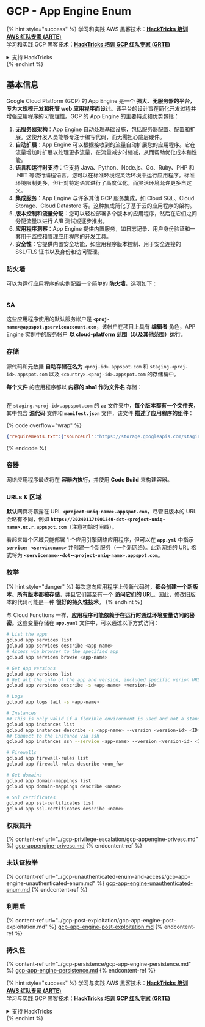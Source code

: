 # GCP - App Engine Enum

{% hint style="success" %}
学习和实践 AWS 黑客技术：<img src="../../../.gitbook/assets/image (1) (1) (1) (1).png" alt="" data-size="line">[**HackTricks 培训 AWS 红队专家 (ARTE)**](https://training.hacktricks.xyz/courses/arte)<img src="../../../.gitbook/assets/image (1) (1) (1) (1).png" alt="" data-size="line">\
学习和实践 GCP 黑客技术：<img src="../../../.gitbook/assets/image (2) (1).png" alt="" data-size="line">[**HackTricks 培训 GCP 红队专家 (GRTE)**<img src="../../../.gitbook/assets/image (2) (1).png" alt="" data-size="line">](https://training.hacktricks.xyz/courses/grte)

<details>

<summary>支持 HackTricks</summary>

* 查看 [**订阅计划**](https://github.com/sponsors/carlospolop)!
* **加入** 💬 [**Discord 群组**](https://discord.gg/hRep4RUj7f) 或 [**Telegram 群组**](https://t.me/peass) 或 **在** **Twitter** 🐦 **上关注我们** [**@hacktricks\_live**](https://twitter.com/hacktricks_live)**.**
* **通过向** [**HackTricks**](https://github.com/carlospolop/hacktricks) 和 [**HackTricks Cloud**](https://github.com/carlospolop/hacktricks-cloud) GitHub 仓库提交 PR 分享黑客技巧。

</details>
{% endhint %}

## 基本信息 <a href="#reviewing-app-engine-configurations" id="reviewing-app-engine-configurations"></a>

Google Cloud Platform (GCP) 的 App Engine 是一个 **强大、无服务器的平台，专为大规模开发和托管 web 应用程序而设计**。该平台的设计旨在简化开发过程并增强应用程序的可管理性。GCP 的 App Engine 的主要特点和优势包括：

1. **无服务器架构**：App Engine 自动处理基础设施，包括服务器配置、配置和扩展。这使开发人员能够专注于编写代码，而无需担心底层硬件。
2. **自动扩展**：App Engine 可以根据接收到的流量自动扩展您的应用程序。它在流量增加时扩展以处理更多流量，在流量减少时缩减，从而帮助优化成本和性能。
3. **语言和运行时支持**：它支持 Java、Python、Node.js、Go、Ruby、PHP 和 .NET 等流行编程语言。您可以在标准环境或灵活环境中运行应用程序。标准环境限制更多，但针对特定语言进行了高度优化，而灵活环境允许更多自定义。
4. **集成服务**：App Engine 与许多其他 GCP 服务集成，如 Cloud SQL、Cloud Storage、Cloud Datastore 等。这种集成简化了基于云的应用程序的架构。
5. **版本控制和流量分配**：您可以轻松部署多个版本的应用程序，然后在它们之间分配流量以进行 A/B 测试或逐步推出。
6. **应用程序洞察**：App Engine 提供内置服务，如日志记录、用户身份验证和一套用于监控和管理应用程序的开发工具。
7. **安全性**：它提供内置安全功能，如应用程序版本控制、用于安全连接的 SSL/TLS 证书以及身份和访问管理。

### 防火墙

可以为运行应用程序的实例配置一个简单的 **防火墙**，选项如下：

<figure><img src="../../../.gitbook/assets/image (246).png" alt=""><figcaption></figcaption></figure>

### SA

这些应用程序使用的默认服务帐户是 **`<proj-name>@appspot.gserviceaccount.com`**，该帐户在项目上具有 **编辑者** 角色，APP Engine 实例中的服务帐户 **以 cloud-platform 范围（以及其他范围）运行。**

### 存储

源代码和元数据 **自动存储在名为** `<proj-id>.appspot.com` 和 `staging.<proj-id>.appspot.com` 以及 `<country>.<proj-id>.appspot.com` 的存储桶中。

**每个文件** 的应用程序都以 **内容的 sha1 作为文件名** 存储：

<figure><img src="../../../.gitbook/assets/image (82).png" alt=""><figcaption></figcaption></figure>

在 `staging.<proj-id>.appspot.com` 的 **`ae`** 文件夹中，**每个版本都有一个文件夹**，其中包含 **源代码** 文件和 **`manifest.json`** 文件，该文件 **描述了应用程序的组件**：

{% code overflow="wrap" %}
```json
{"requirements.txt":{"sourceUrl":"https://storage.googleapis.com/staging.onboarding-host-98efbf97812843.appspot.com/a270eedcbe2672c841251022b7105d340129d108","sha1Sum":"a270eedc_be2672c8_41251022_b7105d34_0129d108"},"main_test.py":{"sourceUrl":"https://storage.googleapis.com/staging.onboarding-host-98efbf97812843.appspot.com/0ca32fd70c953af94d02d8a36679153881943f32","sha1Sum":"0ca32fd7_0c953af9_4d02d8a ...
```
{% endcode %}

### 容器

网络应用程序最终将在 **容器内执行**，并使用 **Code Build** 来构建容器。

### URLs & 区域

**默认**网页将暴露在 URL **`<project-uniq-name>.appspot.com`**，尽管旧版本的 URL 会略有不同，例如 **`https://20240117t001540-dot-<project-uniq-name>.uc.r.appspot.com`**（注意初始时间戳）。

看起来每个区域只能部署 1 个应用引擎网络应用程序，但可以在 **`app.yml`** 中指示 **`service: <servicename>`** 并创建一个新服务（一个新网络）。此新网络的 URL 格式将为 **`<servicename>-dot-<project-uniq-name>.appspot.com`**。

### 枚举

{% hint style="danger" %}
每次您向应用程序上传新代码时，**都会创建一个新版本**。**所有版本都被存储**，并且它们甚至有一个 **访问它们的 URL**。因此，修改旧版本的代码可能是一种 **很好的持久性技术**。
{% endhint %}

与 Cloud Functions 一样，**应用程序可能依赖于在运行时通过环境变量访问的秘密**。这些变量存储在 **`app.yaml`** 文件中，可以通过以下方式访问：
```bash
# List the apps
gcloud app services list
gcloud app services describe <app-name>
# Access via browser to the specified app
gcloud app services browse <app-name>

# Get App versions
gcloud app versions list
# Get all the info of the app and version, included specific verion URL and the env
gcloud app versions describe -s <app-name> <version-id>

# Logs
gcloud app logs tail -s <app-name>

# Instances
## This is only valid if a flexible environment is used and not a standard one
gcloud app instances list
gcloud app instances describe -s <app-name> --version <version-id> <ID>
## Connect to the instance via ssh
gcloud app instances ssh --service <app-name> --version <version-id> <ID>

# Firewalls
gcloud app firewall-rules list
gcloud app firewall-rules describe <num_fw>

# Get domains
gcloud app domain-mappings list
gcloud app domain-mappings describe <name>

# SSl certificates
gcloud app ssl-certificates list
gcloud app ssl-certificates describe <name>
```
### 权限提升

{% content-ref url="../gcp-privilege-escalation/gcp-appengine-privesc.md" %}
[gcp-appengine-privesc.md](../gcp-privilege-escalation/gcp-appengine-privesc.md)
{% endcontent-ref %}

### 未认证枚举

{% content-ref url="../gcp-unauthenticated-enum-and-access/gcp-app-engine-unauthenticated-enum.md" %}
[gcp-app-engine-unauthenticated-enum.md](../gcp-unauthenticated-enum-and-access/gcp-app-engine-unauthenticated-enum.md)
{% endcontent-ref %}

### 利用后

{% content-ref url="../gcp-post-exploitation/gcp-app-engine-post-exploitation.md" %}
[gcp-app-engine-post-exploitation.md](../gcp-post-exploitation/gcp-app-engine-post-exploitation.md)
{% endcontent-ref %}

### 持久性

{% content-ref url="../gcp-persistence/gcp-app-engine-persistence.md" %}
[gcp-app-engine-persistence.md](../gcp-persistence/gcp-app-engine-persistence.md)
{% endcontent-ref %}

{% hint style="success" %}
学习与实践 AWS 黑客技术：<img src="../../../.gitbook/assets/image (1) (1) (1) (1).png" alt="" data-size="line">[**HackTricks 培训 AWS 红队专家 (ARTE)**](https://training.hacktricks.xyz/courses/arte)<img src="../../../.gitbook/assets/image (1) (1) (1) (1).png" alt="" data-size="line">\
学习与实践 GCP 黑客技术：<img src="../../../.gitbook/assets/image (2) (1).png" alt="" data-size="line">[**HackTricks 培训 GCP 红队专家 (GRTE)**<img src="../../../.gitbook/assets/image (2) (1).png" alt="" data-size="line">](https://training.hacktricks.xyz/courses/grte)

<details>

<summary>支持 HackTricks</summary>

* 查看 [**订阅计划**](https://github.com/sponsors/carlospolop)!
* **加入** 💬 [**Discord 群组**](https://discord.gg/hRep4RUj7f) 或 [**Telegram 群组**](https://t.me/peass) 或 **在** **Twitter** 🐦 [**@hacktricks\_live**](https://twitter.com/hacktricks_live)** 上关注我们。**
* **通过向** [**HackTricks**](https://github.com/carlospolop/hacktricks) 和 [**HackTricks Cloud**](https://github.com/carlospolop/hacktricks-cloud) GitHub 仓库提交 PR 分享黑客技巧。

</details>
{% endhint %}
